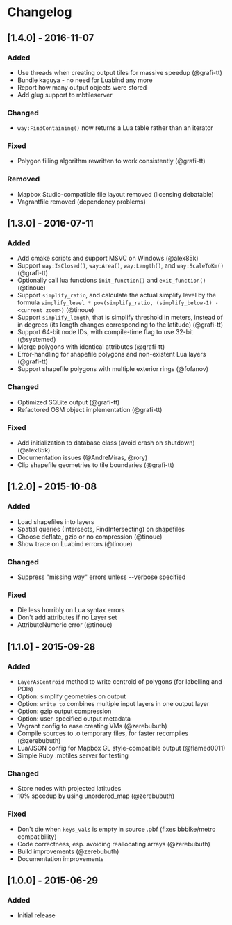 # Changelog

## [1.4.0] - 2016-11-07

### Added
- Use threads when creating output tiles for massive speedup (@grafi-tt)
- Bundle kaguya - no need for Luabind any more
- Report how many output objects were stored
- Add glug support to mbtileserver

### Changed
- `way:FindContaining()` now returns a Lua table rather than an iterator

### Fixed
- Polygon filling algorithm rewritten to work consistently (@grafi-tt)

### Removed
- Mapbox Studio-compatible file layout removed (licensing debatable)
- Vagrantfile removed (dependency problems)

## [1.3.0] - 2016-07-11

### Added
- Add cmake scripts and support MSVC on Windows (@alex85k)
- Support `way:IsClosed()`, `way:Area()`, `way:Length()`, and `way:ScaleToKm()` (@grafi-tt)
- Optionally call lua functions `init_function()` and `exit_function()` (@tinoue)
- Support `simplify_ratio`, and calculate the actual simplify level by
  the formula `simplify_level * pow(simplify_ratio, (simplify_below-1) - <current zoom>)` (@tinoue)
- Support `simplify_length`, that is simplify threshold in meters, instead of in degrees (its length changes corresponding to the latitude) (@grafi-tt)
- Support 64-bit node IDs, with compile-time flag to use 32-bit (@systemed)
- Merge polygons with identical attributes (@grafi-tt)
- Error-handling for shapefile polygons and non-existent Lua layers (@grafi-tt)
- Support shapefile polygons with multiple exterior rings (@fofanov)

### Changed
- Optimized SQLite output (@grafi-tt)
- Refactored OSM object implementation (@grafi-tt)

### Fixed
- Add initialization to database class (avoid crash on shutdown) (@alex85k)
- Documentation issues (@AndreMiras, @rory)
- Clip shapefile geometries to tile boundaries (@grafi-tt)

## [1.2.0] - 2015-10-08

### Added
- Load shapefiles into layers
- Spatial queries (Intersects, FindIntersecting) on shapefiles
- Choose deflate, gzip or no compression (@tinoue)
- Show trace on Luabind errors (@tinoue)

### Changed
- Suppress "missing way" errors unless --verbose specified

### Fixed
- Die less horribly on Lua syntax errors
- Don't add attributes if no Layer set
- AttributeNumeric error (@tinoue)

## [1.1.0] - 2015-09-28

### Added
- `LayerAsCentroid` method to write centroid of polygons (for labelling and POIs)
- Option: simplify geometries on output
- Option: `write_to` combines multiple input layers in one output layer
- Option: gzip output compression
- Option: user-specified output metadata
- Vagrant config to ease creating VMs (@zerebubuth)
- Compile sources to .o temporary files, for faster recompiles (@zerebubuth)
- Lua/JSON config for Mapbox GL style-compatible output (@flamed0011)
- Simple Ruby .mbtiles server for testing

### Changed
- Store nodes with projected latitudes
- 10% speedup by using unordered_map (@zerebubuth)

### Fixed
- Don't die when `keys_vals` is empty in source .pbf (fixes bbbike/metro compatibility)
- Code correctness, esp. avoiding reallocating arrays (@zerebubuth)
- Build improvements (@zerebubuth)
- Documentation improvements

## [1.0.0] - 2015-06-29

### Added
- Initial release
